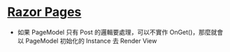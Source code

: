 # [Razor Pages](https://docs.microsoft.com/zh-tw/aspnet/core/razor-pages)

- 如果 PageModel 只有 Post 的邏輯要處理，可以不實作 OnGet()，那麼就會以 PageModel 初始化的 Instance 去 Render View
